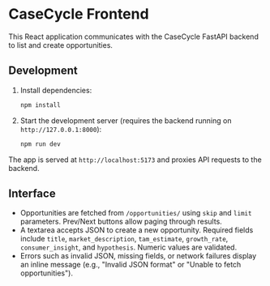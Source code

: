 # CaseCycle Frontend

This React application communicates with the CaseCycle FastAPI backend to list
and create opportunities.

## Development

1. Install dependencies:
   ```bash
   npm install
   ```
2. Start the development server (requires the backend running on
   `http://127.0.0.1:8000`):
   ```bash
   npm run dev
   ```

The app is served at `http://localhost:5173` and proxies API requests to the
backend.

## Interface

- Opportunities are fetched from `/opportunities/` using `skip` and `limit`
  parameters. Prev/Next buttons allow paging through results.
- A textarea accepts JSON to create a new opportunity. Required fields include
  `title`, `market_description`, `tam_estimate`, `growth_rate`,
  `consumer_insight`, and `hypothesis`. Numeric values are validated.
- Errors such as invalid JSON, missing fields, or network failures display an
  inline message (e.g., "Invalid JSON format" or "Unable to fetch
  opportunities").

